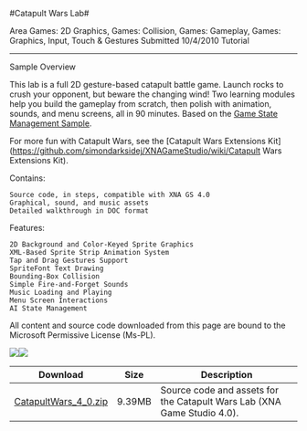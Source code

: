 #Catapult Wars Lab#

Area
Games: 2D Graphics, Games: Collision, Games: Gameplay, Games: Graphics, Input, Touch & Gestures
Submitted
10/4/2010
Tutorial

---

Sample Overview

This lab is a full 2D gesture-based catapult battle game. Launch rocks to crush your opponent, but beware the changing wind! Two learning modules help you build the gameplay from scratch, then polish with animation, sounds, and menu screens, all in 90 minutes. Based on the [Game State Management Sample](https://github.com/simondarksidej/XNAGameStudio/wiki/Game-State-Management-(Mango,-C%23VB)).

For more fun with Catapult Wars, see the [Catapult Wars Extensions Kit](https://github.com/simondarksidej/XNAGameStudio/wiki/Catapult Wars Extensions Kit).

Contains:

    Source code, in steps, compatible with XNA GS 4.0
    Graphical, sound, and music assets
    Detailed walkthrough in DOC format

Features:

    2D Background and Color-Keyed Sprite Graphics
    XML-Based Sprite Strip Animation System
    Tap and Drag Gestures Support
    SpriteFont Text Drawing
    Bounding-Box Collision
    Simple Fire-and-Forget Sounds
    Music Loading and Playing
    Menu Screen Interactions
    AI State Management


All content and source code downloaded from this page are bound to the Microsoft Permissive License (Ms-PL).

![](https://github.com/simondarksidej/XNAGameStudio/blob/master/Images/catapultwars2.png)![](https://github.com/simondarksidej/XNAGameStudio/blob/master/Images/catapultwars2.png)	

 
Download | Size | Description
---|---|---|
[CatapultWars_4_0.zip](https://github.com/simondarksidej/XNAGameStudio/blob/master/Samples/CatapultWars_4_0.zip?raw=true) | 9.39MB | Source code and assets for the Catapult Wars Lab (XNA Game Studio 4.0). 